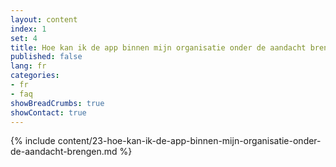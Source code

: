 ```yaml
---
layout: content
index: 1
set: 4
title: Hoe kan ik de app binnen mijn organisatie onder de aandacht brengen?
published: false
lang: fr
categories:
- fr
- faq
showBreadCrumbs: true
showContact: true
---
```

{% include content/23-hoe-kan-ik-de-app-binnen-mijn-organisatie-onder-de-aandacht-brengen.md %}
